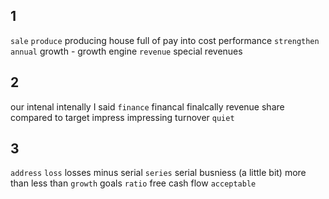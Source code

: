 ## 1
`sale`
`produce` producing
house full of
pay into
cost performance
`strengthen`
`annual`
growth - growth engine
`revenue` special revenues

## 2
our
intenal intenally
I said
`finance` financal finalcally
revenue share
compared to target
impress impressing turnover
`quiet`

## 3
`address`
`loss` losses
minus
serial `series` serial busniess
(a little bit) more than  less than
`growth` goals
`ratio`
free cash flow
`acceptable`

